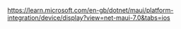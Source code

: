 ﻿
https://learn.microsoft.com/en-gb/dotnet/maui/platform-integration/device/display?view=net-maui-7.0&tabs=ios
